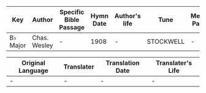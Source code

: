 Key | Author   | Specific Bible Passage     |Hymn Date |Author's life |Tune |Metrical Pattern   |Composer/Source
-- | --------- | ---------------------------|----------|--------------|-----|-------------------|-------------  
B♭ Major |Chas. Wesley |- |1908 |- |STOCKWELL |- |Darius E. Jones

Original Language | Translater | Translation Date   | Translater's Life  
----------------- | --------- | --------------------|-------------     
\- |- |- |-
